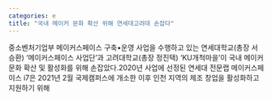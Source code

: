 ```yaml
---
categories: e
title: "국내 메이커 문화 확산 위해 연세대고려대 손잡다"
---
```

중소벤처기업부 메이커스페이스 구축•운영 사업을 수행하고 있는 연세대학교(총장 서승환) ‘메이커스페이스 사업단’과 고려대학교(총장 정진택) ‘KU개척마을’이 국내 메이커 문화 확산 및 활성화를 위해 손잡았다.2020년 사업에 선정된 연세대 전문랩 메이커스페이스 i7은 2021년 2월 국제캠퍼스에 개소한 이후 인천 지역의 제조 창업을 활성화하고 지원하기 위해 